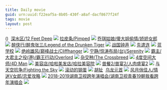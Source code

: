 ```yaml
---
title: Daily movie
guid: urn:uuid:f22eaf5a-8b05-430f-a8af-dacf8677f24f
tags: movie
layout: post
---
```


()
![]()
[深水区/12 Feet Deep](magnet:?xt=urn:btih:c43f24175e31d3c97370ed0b7f9b505d641fe050)
![](http://img.google.com.btba.xiaoeryi.com/upload/2019/02/20/55275490O3519C.big.jpg)
[拉皮条/Pimped](magnet:?xt=urn:btih:d3a8709c549870b94ffebec9424b23b83f84a65d)
![](http://img.google.com.btba.xiaoeryi.com/upload/2019/02/20/8756170559rd76.big.jpg)
[乔琪姑娘/傻大姐偷情/娇娇女郎](magnet:?xt=urn:btih:8805e63d6f8adea5e4805ecf560234f22b7ebfd3)
![](http://img.google.com.btba.xiaoeryi.com/upload/2014/10/31/pRXiAhiihpnR.big.jpg)
[醉侠行/醉鬼张三/Legend of the Drunken Tiger](magnet:?xt=urn:btih:4235afee136faa052e39c091deff3aa02a0c3a5d)
![](http://img.google.com.btba.xiaoeryi.com/upload/2019/02/20/241S20806f0355.big.jpg)
[战国钟声](magnet:?xt=urn:btih:a2f7115de226d928a9e6bacd02e0710168bb9ffc)
![](http://img.google.com.btba.xiaoeryi.com/upload/2019/02/20/n2J55006715298.big.jpg)
[先遣连](magnet:?xt=urn:btih:9fc5654edb451cf262957287b5f7b89076c9acf6)
![](http://img.google.com.btba.xiaoeryi.com/upload/2019/02/19/3508U6103h5351.big.jpg)
[蓝学校](magnet:?xt=urn:btih:09475818a13390623823d6e512eedb620f9be7df)
![](http://img.google.com.btba.xiaoeryi.com/upload/2019/02/19/22310520n7255m.big.jpg)
[绝岭雄风/巅峰战士/Cliffhanger](magnet:?xt=urn:btih:594df7352390bcab7f4164bedc0a8901c54aa92b)
![](http://img.google.com.btba.xiaoeryi.com/upload/2018/11/12/421505202jp241.big.jpg)
[宁静/惊涛布局(台)/Serenity](magnet:?xt=urn:btih:c25056c90c58c0690801c8262ec6a970e2b9bba0)
![](http://img.google.com.btba.xiaoeryi.com/upload/2019/02/19/f415750655i229.big.jpg)
[霸主/大君主之役(港)/霸王行动/Overlord](magnet:?xt=urn:btih:377081addce233835d6d9a9731159778ecc5ed7d)
![](http://img.google.com.btba.xiaoeryi.com/upload/2019/02/17/0515534V1U3435.big.jpg)
[杂交种/The Crossbreed](magnet:?xt=urn:btih:1363c523142f76033a556b01f0527fb7b0817a03)
![](http://img.google.com.btba.xiaoeryi.com/upload/2018/11/14/122q607544b215.big.jpg)
[4度空间大师/4D Man](magnet:?xt=urn:btih:5070ff6cffd970dba949c2270494e1439c5d815c)
![](http://img.google.com.btba.xiaoeryi.com/upload/2019/02/19/58052p190153o4.big.jpg)
[美容店/哈啦美发店/哈拉美容院](magnet:?xt=urn:btih:2e7fb0294a8ba442c960115b6c8fc4d0157cad63)
![](http://img.google.com.btba.xiaoeryi.com/upload/2014/11/01/1MfHpJHHHfpY.big.jpg)
[兽餐2/兽宴2/人肉盛宴2](magnet:?xt=urn:btih:42049d896c7af40873bf258b213651ae10b28c52)
![](http://img.google.com.btba.xiaoeryi.com/upload/2014/11/01/MBFwwbcBbe.big.jpg)
[与天空抗争/Fighting the Sky](magnet:?xt=urn:btih:f31dbe8ee29f4c114b247454be5c5bc8dd4063e6)
![](http://img.google.com.btba.xiaoeryi.com/upload/2019/02/19/51651650540gg1.big.jpg)
[滚动的钢蛋](magnet:?xt=urn:btih:211ad53736ee08b8703a919ac3ceed5890a6b5ff)
![](http://img.google.com.btba.xiaoeryi.com/upload/2019/02/19/56Q115U5501801.big.jpg)
[胡扯](magnet:?xt=urn:btih:a01a11c633e83947740ee013a1f5f6c654e031f7)
![]()
[乌龙元首](magnet:?xt=urn:btih:69bfc4117a76aaee75d6e83f66fd81740d7e1b20)
![](http://img.google.com.btba.xiaoeryi.com/upload/2014/11/01/e1gR7MyyRJg1.big.jpg)
[风月俏佳人/情迷V女郎/恋爱攻略](magnet:?xt=urn:btih:f75806c7304d34b4ee88bf3f47af6dde9e4928a3)
![](http://img.google.com.btba.xiaoeryi.com/upload/2014/10/31/K!K4-K-SKu-!.big.jpg)
[2018-2019湖南卫视跨年演唱会/湖南卫视青春19朝我看跨年演唱会](magnet:?xt=urn:btih:959c9181801231c595de9618b0106372b8455736)
![](http://img.google.com.btba.xiaoeryi.com/upload/2019/02/19/9n80011l155052.big.jpg)
